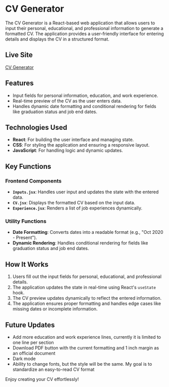 # CV Generator

The CV Generator is a React-based web application that allows users to input their personal, educational, and professional information to generate a formatted CV. The application provides a user-friendly interface for entering details and displays the CV in a structured format.

## Live Site

[CV Generator](https://dani-cv-generator.netlify.app/)

## Features

- Input fields for personal information, education, and work experience.
- Real-time preview of the CV as the user enters data.
- Handles dynamic date formatting and conditional rendering for fields like graduation status and job end dates.

## Technologies Used

- **React**: For building the user interface and managing state.
- **CSS**: For styling the application and ensuring a responsive layout.
- **JavaScript**: For handling logic and dynamic updates.

## Key Functions

### Frontend Components
- **`Inputs.jsx`**: Handles user input and updates the state with the entered data.
- **`CV.jsx`**: Displays the formatted CV based on the input data.
- **`Experience.jsx`**: Renders a list of job experiences dynamically.

### Utility Functions
- **Date Formatting**: Converts dates into a readable format (e.g., "Oct 2020 - Present").
- **Dynamic Rendering**: Handles conditional rendering for fields like graduation status and job end dates.

## How It Works

1. Users fill out the input fields for personal, educational, and professional details.
2. The application updates the state in real-time using React's `useState` hook.
3. The CV preview updates dynamically to reflect the entered information.
4. The application ensures proper formatting and handles edge cases like missing dates or incomplete information.

## Future Updates

- Add more education and work experience lines, currently it is limited to one line per section
- Download PDF button with the current formatting and 1 inch margin as an official document
- Dark mode
- Ability to change fonts, but the style will be the same. My goal is to standardize an easy-to-read CV format 

Enjoy creating your CV effortlessly!